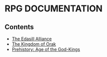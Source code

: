 # RPG DOCUMENTATION

## Contents

- [The Edasill Alliance](eddasill.md)
- [The Kingdom of Orak](orak.md)
- [Prehistory: Age of the God-Kings](age_of_the_god-kings.md)
